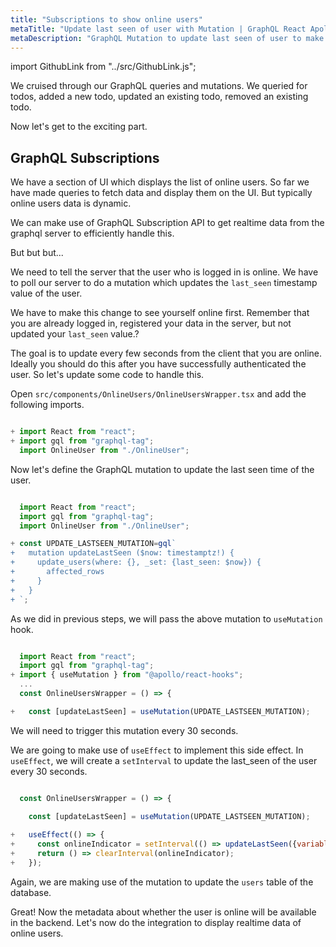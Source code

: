 ```yaml
---
title: "Subscriptions to show online users"
metaTitle: "Update last seen of user with Mutation | GraphQL React Apollo Typescript Tutorial"
metaDescription: "GraphQL Mutation to update last seen of user to make them available online. Use setInterval to trigger mutation every few seconds "
---
```


import GithubLink from "../src/GithubLink.js";

We cruised through our GraphQL queries and mutations. We queried for todos, added a new todo, updated an existing todo, removed an existing todo.

Now let's get to the exciting part.

GraphQL Subscriptions
---------------------

We have a section of UI which displays the list of online users. So far we have made queries to fetch data and display them on the UI. But typically online users data is dynamic.

We can make use of GraphQL Subscription API to get realtime data from the graphql server to efficiently handle this.

But but but...

We need to tell the server that the user who is logged in is online. We have to poll our server to do a mutation which updates the `last_seen` timestamp value of the user.

We have to make this change to see yourself online first. Remember that you are already logged in, registered your data in the server, but not updated your `last_seen` value.?

The goal is to update every few seconds from the client that you are online. Ideally you should do this after you have successfully authenticated the user. So let's update some code to handle this. 

Open `src/components/OnlineUsers/OnlineUsersWrapper.tsx` and add the following imports.

<GithubLink link="https://github.com/hasura/graphql-engine/blob/master/community/learn/graphql-tutorials/tutorials/typescript-react-apollo/app-final/src/components/OnlineUsers/OnlineUsersWrapper.tsx" text="src/components/OnlineUsers/OnlineUsersWrapper.tsx" />

```javascript

+ import React from "react";
+ import gql from "graphql-tag";
  import OnlineUser from "./OnlineUser";

```
Now let's define the GraphQL mutation to update the last seen time of the user.

```javascript

  import React from "react";
  import gql from "graphql-tag";
  import OnlineUser from "./OnlineUser";

+ const UPDATE_LASTSEEN_MUTATION=gql`
+   mutation updateLastSeen ($now: timestamptz!) {
+     update_users(where: {}, _set: {last_seen: $now}) {
+       affected_rows
+     }
+   }
+ `;

```

As we did in previous steps, we will pass the above mutation to `useMutation` hook.

```javascript

  import React from "react";
  import gql from "graphql-tag";
+ import { useMutation } from "@apollo/react-hooks";
  ...
  const OnlineUsersWrapper = () => {

+   const [updateLastSeen] = useMutation(UPDATE_LASTSEEN_MUTATION);

```

We will need to trigger this mutation every 30 seconds.

We are going to make use of `useEffect` to implement this side effect.
In `useEffect`, we will create a `setInterval` to update the last_seen of the user every 30 seconds.

```javascript

  const OnlineUsersWrapper = () => {

    const [updateLastSeen] = useMutation(UPDATE_LASTSEEN_MUTATION);
    
+   useEffect(() => {
+     const onlineIndicator = setInterval(() => updateLastSeen({variables: { now: (new Date()).toISOString()}}), 30000);
+     return () => clearInterval(onlineIndicator);
+   });

```

Again, we are making use of the mutation to update the `users` table of the database.

Great! Now the metadata about whether the user is online will be available in the backend. Let's now do the integration to display realtime data of online users.
